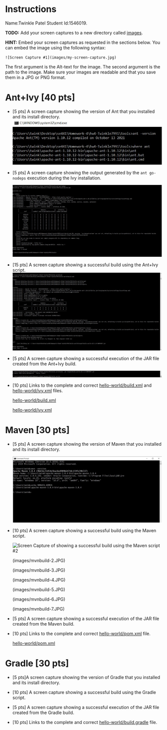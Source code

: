# Instructions
Name:Twinkle Patel Student Id:1546019.

**TODO:** Add your screen captures to a new directory called [images](images).

**HINT:** Embed your screen captures as requested in the sections below. You can embed the image using the following syntax:

```
![Screen Capture #1](images/my-screen-capture.jpg)
```

The first argument is the Alt-text for the image. The second argument is the path to the image. Make sure your images are readable and that you save them in a JPG or PNG format.

# Ant+Ivy [40 pts]
- [5 pts] A screen capture showing the version of Ant that you installed and its install directory.
   ![Screen Capture of Ant version and location directory #1](images/Version_of_ant_Installed_dir.JPG)
- [5 pts] A screen capture showing the output generated by the `ant go-nodeps` execution during the Ivy installation.

   ![Screen Capture of showing the output generated by the ant go-nodeps execution during the Ivy installation #2](images/ant-go-nodeps.JPG)

- [15 pts] A screen capture showing a successful build using the Ant+Ivy script.
   ![Screen Capture of showing a successful build using the Ant+Ivy script #3](images/Successful-uild-usind-ant+ivy-script.JPG)

- [5 pts] A screen capture showing a successful execution of the JAR file created from the Ant+Ivy build.

   ![Screen Capture showing a successful execution of the JAR file from the Ant+Ivy build #4](images/Successful-execution-of-jar-file-created-from-ant+ivy.JPG)
- [10 pts] Links to the complete and correct [hello-world/build.xml](hello-world/build.xml) and [hello-world/ivy.xml](hello-world/ivy.xml) files.
   
   [hello-world/build.xml](hello-world/build.xml)


   [hello-world/ivy.xml](hello-world/ivy.xml)

# Maven [30 pts]
- [5 pts] A screen capture showing the version of Maven that you installed and its install directory.

   ![Screen Capture of Maven version and location directory #1](images/Maven_version_install_directory.JPG)

- [10 pts] A screen capture showing a successful build using the Maven script.


   ![Screen Capture of showing a successful build using the Maven script #2](images/mvnbuild-1.JPG,mvnbuild-2.JPG,mvnbuild-3JPG)

	(images/mvnbuild-2.JPG)

	(images/mvnbuild-3.JPG)

	(images/mvnbuild-4.JPG)

	(images/mvnbuild-5.JPG)

	(images/mvnbuild-6.JPG)
	
	(images/mvnbuild-7.JPG)




- [5 pts] A screen capture showing a successful execution of the JAR file created from the Maven build.




- [10 pts] Links to the complete and correct [hello-world/pom.xml](hello-world/pom.xml) file.


   [hello-world/pom.xml](hello-world/pom.xml)


# Gradle [30 pts]
- [5 pts]A screen capture showing the version of Gradle that you installed and its install directory.

- [10 pts] A screen capture showing a successful build using the Gradle script.

- [5 pts] A screen capture showing a successful execution of the JAR file created from the Gradle build.

- [10 pts] Links to the complete and correct [hello-world/build.gradle](hello-world/build.gradle) file.
